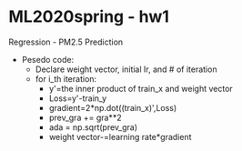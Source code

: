 # ML2020spring - hw1
 Regression - PM2.5 Prediction
 - Pesedo code:  
     -  Declare weight vector, initial Ir, and # of iteration  
     -  for i_th iteration:  
         - y'=the inner product of train_x and weight vector  
         - Loss=y'-train_y  
         - gradient=2*np.dot((train_x)',Loss)  
         - prev_gra += gra**2  
         - ada = np.sqrt(prev_gra)  
         - weight vector-=learning rate*gradient  
